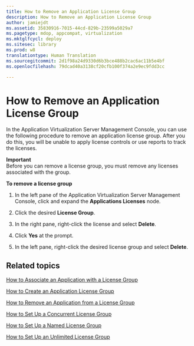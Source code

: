 ```yaml
---
title: How to Remove an Application License Group
description: How to Remove an Application License Group
author: jamiejdt
ms.assetid: 35830916-7015-44cd-829b-23599a5029a7
ms.pagetype: mdop, appcompat, virtualization
ms.mktglfcycl: deploy
ms.sitesec: library
ms.prod: w8
translationtype: Human Translation
ms.sourcegitcommit: 2d1f98a24d9330d6b3bce488b2cac6ac11b5e4bf
ms.openlocfilehash: 79dcad40a3138cf20cfb100f374a2e9ec9fdd3cc

---
```



# How to Remove an Application License Group


In the Application Virtualization Server Management Console, you can use the following procedure to remove an application license group. After you do this, you will be unable to apply license controls or use reports to track the licenses.

**Important**  
Before you can remove a license group, you must remove any licenses associated with the group.

 

**To remove a license group**

1.  In the left pane of the Application Virtualization Server Management Console, click and expand the **Applications Licenses** node.

2.  Click the desired **License Group**.

3.  In the right pane, right-click the license and select **Delete**.

4.  Click **Yes** at the prompt.

5.  In the left pane, right-click the desired license group and select **Delete**.

## Related topics


[How to Associate an Application with a License Group](how-to-associate-an-application-with-a-license-group.md)

[How to Create an Application License Group](how-to-create-an-application-license-group.md)

[How to Remove an Application from a License Group](how-to-remove-an-application-from-a-license-group.md)

[How to Set Up a Concurrent License Group](how-to-set-up-a-concurrent-license-group.md)

[How to Set Up a Named License Group](how-to-set-up-a-named-license-group.md)

[How to Set Up an Unlimited License Group](how-to-set-up-an-unlimited-license-group.md)

 

 








<!--HONumber=Jun16_HO4-->


